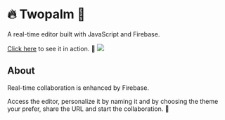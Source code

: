 # :fire: Twopalm :pencil:
A real-time editor built with JavaScript and Firebase.

[Click here](https://anuragtom.github.io/Twopalm/) to see it in action. :rocket:
[![](https://i.imgur.com/R2R62ie.png)](https://coltaemanuela.github.io/FireEdit/)

## About

Real-time collaboration is enhanced by Firebase.

Access the editor, personalize it by naming it and by choosing the theme your prefer, share the URL and start the collaboration. :busts_in_silhouette:


